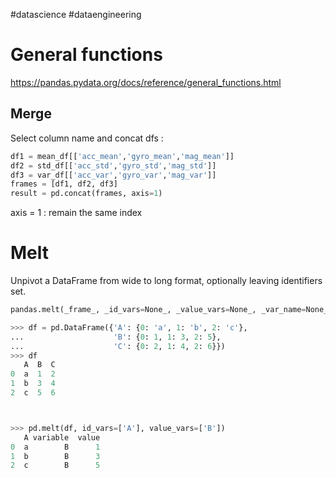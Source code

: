 
#datascience #dataengineering 

# General functions

https://pandas.pydata.org/docs/reference/general_functions.html

## Merge 
Select column name and concat dfs : 
```python
df1 = mean_df[['acc_mean','gyro_mean','mag_mean']]
df2 = std_df[['acc_std','gyro_std','mag_std']]
df3 = var_df[['acc_var','gyro_var','mag_var']]
frames = [df1, df2, df3]
result = pd.concat(frames, axis=1)
```

axis = 1 : remain the same index 


# Melt 

Unpivot a DataFrame from wide to long format, optionally leaving identifiers set.


```python 
pandas.melt(_frame_, _id_vars=None_, _value_vars=None_, _var_name=None_, _value_name='value'_, _col_level=None_, _ignore_index=True_)
```


```python 
>>> df = pd.DataFrame({'A': {0: 'a', 1: 'b', 2: 'c'},
...                    'B': {0: 1, 1: 3, 2: 5},
...                    'C': {0: 2, 1: 4, 2: 6}})
>>> df
   A  B  C
0  a  1  2
1  b  3  4
2  c  5  6



>>> pd.melt(df, id_vars=['A'], value_vars=['B'])
   A variable  value
0  a        B      1
1  b        B      3
2  c        B      5

```

